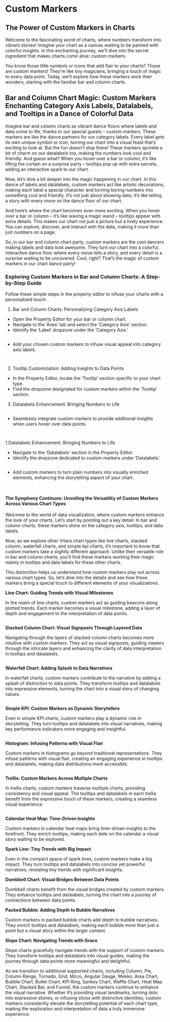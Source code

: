 # Custom Markers

## The Power of Custom Markers in Charts <a href="#the-power-of-custom-markers-in-charts" id="the-power-of-custom-markers-in-charts"></a>

Welcome to the fascinating world of charts, where numbers transform into vibrant stories! Imagine your chart as a canvas waiting to be painted with colorful insights. In this enchanting journey, we’ll dive into the secret ingredient that makes charts come alive: custom markers.

You know those little symbols or icons that add flair to your charts? Those are custom markers! They’re like tiny magicians, bringing a touch of magic to every data point. Today, we’ll explore how these markers work their wonders, starting with the familiar bar and column charts.

## Bar and Column Chart Magic: Custom Markers Enchanting Category Axis Labels, Datalabels, and Tooltips in a Dance of Colorful Data <a href="#bar-and-column-chart-magic-custom-markers-enchanting-category-axis-labels-datalabels-and-tooltips-in" id="bar-and-column-chart-magic-custom-markers-enchanting-category-axis-labels-datalabels-and-tooltips-in"></a>

Imagine bar and column charts as vibrant dance floors where labels and data come to life, thanks to our special guests – custom markers. These markers are like the dance partners for our category labels. Every label gets its own unique symbol or icon, turning our chart into a visual feast that’s exciting to look at. But the fun doesn’t stop there! These markers sprinkle a bit of charm on our datalabels too, making the numbers look cool and friendly. And guess what? When you hover over a bar or column, it’s like lifting the curtain on a surprise party – tooltips pop up with extra secrets, adding an interactive spark to our chart.

Now, let’s dive a bit deeper into the magic happening in our chart. In this dance of labels and datalabels, custom markers act like artistic decorations, making each label a special character and turning boring numbers into something cool and friendly. It’s not just about showing data; it’s like telling a story with every move on the dance floor of our chart.

And here’s where the chart becomes even more exciting. When you hover over a bar or column – it’s like waving a magic wand – tooltips appear with extra details. This makes our chart not just a picture but a lively experience. You can explore, discover, and interact with the data, making it more than just numbers on a page.

So, in our bar and column chart party, custom markers are the cool dancers making labels and data look awesome. They turn our chart into a colorful, interactive dance floor where every move tells a story, and every detail is a surprise waiting to be uncovered. Cool, right? That’s the magic of custom markers in our chart dance party!

### **Exploring Custom Markers in Bar and Column Charts: A Step-by-Step Guide**

Follow these simple steps in the property editor to infuse your charts with a personalized touch:

1. Bar and Column Charts: Personalizing Category Axis Labels

* Open the Property Editor for your bar or column chart.
* Navigate to the ‘Axes’ tab and select the ‘Category Axis’ section.
* Identify the ‘Label’ dropzone under the ‘Category Axis.’

<figure><img src="../.gitbook/assets/customMarker1.png" alt=""><figcaption></figcaption></figure>

* Add your chosen custom markers to infuse visual appeal into category axis labels.

<figure><img src="../.gitbook/assets/customMarker2.png" alt=""><figcaption></figcaption></figure>

<figure><img src="../.gitbook/assets/customMarker3.png" alt=""><figcaption></figcaption></figure>

2. Tooltip Customization: Adding Insights to Data Points

* In the Property Editor, locate the ‘Tooltip’ section specific to your chart type.
* Find the dropzone designated for custom markers within the ‘Tooltip’ section.

3. Datalabels Enhancement: Bringing Numbers to Life

<figure><img src="../.gitbook/assets/customMarker4.png" alt=""><figcaption></figcaption></figure>

* Seamlessly integrate custom markers to provide additional insights when users hover over data points.

<figure><img src="../.gitbook/assets/customMarker5.png" alt=""><figcaption></figcaption></figure>

<figure><img src="../.gitbook/assets/customMarker6.png" alt=""><figcaption></figcaption></figure>

1.Datalabels Enhancement: Bringing Numbers to Life

* Navigate to the ‘Datalabels’ section in the Property Editor.
* Identify the dropzone dedicated to custom markers under ‘Datalabels.’

<figure><img src="../.gitbook/assets/customMarker7.png" alt=""><figcaption></figcaption></figure>

* Add custom markers to turn plain numbers into visually enriched elements, enhancing the storytelling aspect of your chart.

<figure><img src="../.gitbook/assets/customMarker8.png" alt=""><figcaption></figcaption></figure>

<figure><img src="../.gitbook/assets/customMarker9.png" alt=""><figcaption></figcaption></figure>

#### The Symphony Continues: Unveiling the Versatility of Custom Markers Across Various Chart Types <a href="#the-symphony-continues-unveiling-the-versatility-of-custom-markers-across-various-chart-types" id="the-symphony-continues-unveiling-the-versatility-of-custom-markers-across-various-chart-types"></a>

Welcome to the world of data visualization, where custom markers enhance the look of your charts. Let’s start by pointing out a key detail: In bar and column charts, these markers shine on the category axis, tooltips, and data labels.

Now, as we explore other Vitara chart types like line charts, stacked column, waterfall charts, and simple kpi charts, it’s important to know that custom markers take a slightly different approach. Unlike their versatile role in bar and column charts, you’ll find these markers working their magic mainly in tooltips and data labels for these other charts.

This distinction helps us understand how custom markers play out across various chart types. So, let’s dive into the details and see how these markers bring a special touch to different elements of your visualizations.

**Line Chart: Guiding Trends with Visual Milestones**

In the realm of line charts, custom markers act as guiding beacons along plotted trends. Each marker becomes a visual milestone, adding a layer of depth and engagement to the interpretation of data points.

<figure><img src="../.gitbook/assets/customMarkerLine.png" alt=""><figcaption></figcaption></figure>

**Stacked Column Chart: Visual Signposts Through Layered Data**

Navigating through the layers of stacked column charts becomes more intuitive with custom markers. They act as visual signposts, guiding viewers through the intricate layers and enhancing the clarity of data interpretation in tooltips and datalabels.

<figure><img src="../.gitbook/assets/customMarkerStacked.png" alt=""><figcaption></figcaption></figure>

**Waterfall Chart: Adding Splash to Data Narratives**

In waterfall charts, custom markers contribute to the narrative by adding a splash of distinction to data points. They transform tooltips and datalabels into expressive elements, turning the chart into a visual story of changing values.

<figure><img src="../.gitbook/assets/cmW.png" alt=""><figcaption></figcaption></figure>

**Simple KPI: Custom Markers as Dynamic Storytellers**

Even in simple KPI charts, custom markers play a dynamic role in storytelling. They turn tooltips and datalabels into visual narratives, making key performance indicators more engaging and insightful.

<figure><img src="../.gitbook/assets/cmSimple.png" alt=""><figcaption></figcaption></figure>

**Histogram: Infusing Patterns with Visual Flair**

Custom markers in histograms go beyond traditional representations. They infuse patterns with visual flair, creating an engaging experience in tooltips and datalabels, making data distributions more accessible.

<figure><img src="../.gitbook/assets/cmHisto.png" alt=""><figcaption></figcaption></figure>

**Trellis: Custom Markers Across Multiple Charts**

In trellis charts, custom markers traverse multiple charts, providing consistency and visual appeal. The tooltips and datalabels in each trellis benefit from the expressive touch of these markers, creating a seamless visual experience.

<figure><img src="../.gitbook/assets/cmTrellis.png" alt=""><figcaption></figcaption></figure>

**Calendar Heat Map: Time-Driven Insights**

Custom markers in calendar heat maps bring time-driven insights to the forefront. They enrich tooltips, making each date on the calendar a visual story waiting to be explored.

**Spark Line: Tiny Trends with Big Impact**

Even in the compact space of spark lines, custom markers make a big impact. They turn tooltips and datalabels into concise yet powerful narratives, revealing tiny trends with significant insights.

**Dumbbell Chart: Visual Bridges Between Data Points**

Dumbbell charts benefit from the visual bridges created by custom markers. They enhance tooltips and datalabels, turning the chart into a journey of connections between data points.

**Packed Bubble: Adding Depth to Bubble Narratives**

Custom markers in packed bubble charts add depth to bubble narratives. They enrich tooltips and datalabels, making each bubble more than just a point but a visual story within the larger context.

**Slope Chart: Navigating Trends with Grace**

Slope charts gracefully navigate trends with the support of custom markers. They transform tooltips and datalabels into visual guides, making the journey through data points more meaningful and delightful.

As we transition to additional supported charts, including Column, Pie, Column Range, Tornado, Grid, Micro, Angular Gauge, Mekko, Area Chart, Bubble Chart, Bullet Chart, KPI Ring, Sankey Chart, Waffle Chart, Heat Map Chart, Stacked Bar, and Funnel, the custom markers continue to enhance the visual narrative. Whether it’s providing visual landmarks, turning dots into expressive stories, or infusing slices with distinctive identities, custom markers consistently elevate the storytelling potential of each chart type, making the exploration and interpretation of data a truly immersive experience.
